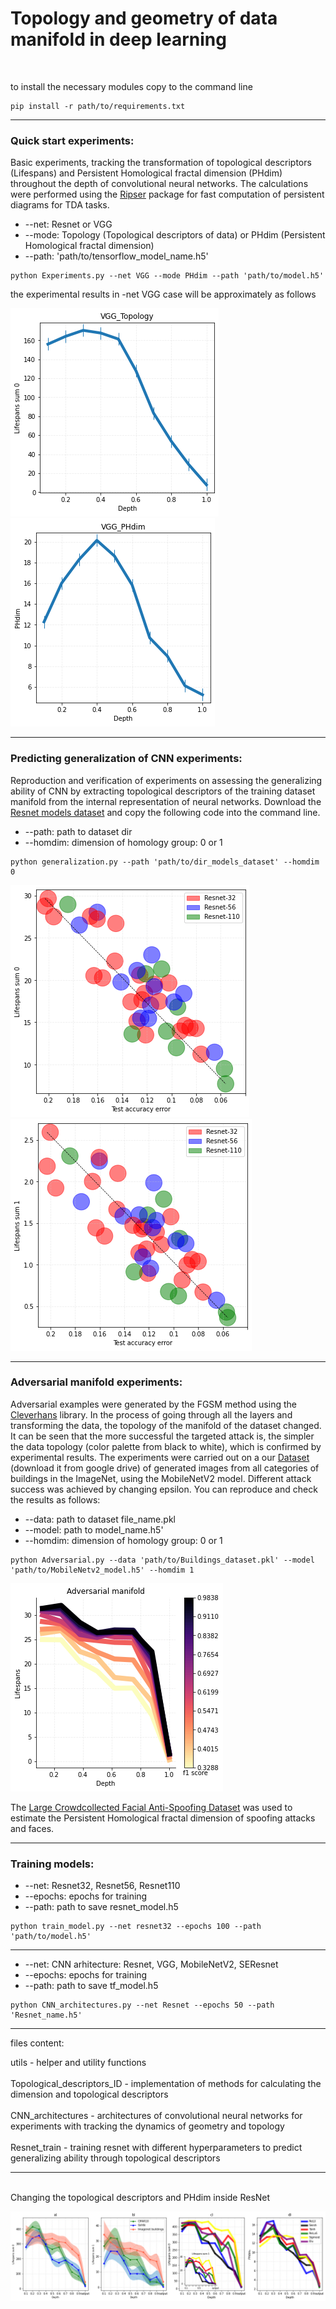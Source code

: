 # Topology and geometry of data manifold in deep learning
<br/>

to install the necessary modules copy to the command line
```
pip install -r path/to/requirements.txt
```
_______________________________________
### Quick start experiments: ###
Basic experiments, tracking the transformation of topological descriptors (Lifespans) and Persistent Homological fractal dimension (PHdim) throughout the depth of convolutional neural networks. The calculations were performed using the [Ripser](https://github.com/scikit-tda/ripser.py) package for fast computation of persistent diagrams for TDA tasks.
+ --net: Resnet or VGG
+ --mode: Topology (Topological descriptors of data) or PHdim (Persistent Homological fractal dimension)
+ --path: 'path/to/tensorflow_model_name.h5'

```
python Experiments.py --net VGG --mode PHdim --path 'path/to/model.h5'
```

the experimental results in -net VGG case will be approximately as follows 

![plot_7](https://github.com/Topology-DL/Topology-and-geometry-of-data-manifold-in-deep-learning/blob/main/figures/VGG_example_topology.png)
![plot_8](https://github.com/Topology-DL/Topology-and-geometry-of-data-manifold-in-deep-learning/blob/main/figures/VGG_example_phdim.png)

_______________________________________

### Predicting generalization of CNN experiments: ###
Reproduction and verification of experiments on assessing the generalizing ability of CNN by extracting topological descriptors of the training dataset manifold from the internal representation of neural networks. Download the [Resnet models dataset](https://drive.google.com/file/d/1que2h8aQGg6sagtkEdm46vubhHIWDKPr/view?usp=sharing) and copy the following code into the command line.

+ --path: path to dataset dir
+ --homdim: dimension of homology group: 0 or 1

```
python generalization.py --path 'path/to/dir_models_dataset' --homdim 0
```

![plot_9](https://github.com/Topology-DL/Topology-and-geometry-of-data-manifold-in-deep-learning/blob/main/figures/generalization_resnet_0.png)
![plot_10](https://github.com/Topology-DL/Topology-and-geometry-of-data-manifold-in-deep-learning/blob/main/figures/generalization_resnet_1.png.png)

_______________________________________

### Adversarial manifold experiments: ###
Adversarial examples were generated by the FGSM method using the [Cleverhans](https://github.com/cleverhans-lab/cleverhans) library. In the process of going through all the layers and transforming the data, the topology of the manifold of the dataset changed. It can be seen that the more successful the targeted attack is, the simpler the data topology (color palette from black to white), which is confirmed by experimental results. The experiments were carried out on a our [Dataset](https://drive.google.com/file/d/1epigNlWVSD2i8yIb7488OBIxT6CGj7We/view?usp=sharing) (download it from google drive) of generated images from all categories of buildings in the ImageNet, using the MobileNetV2 model. Different attack success was achieved by changing epsilon. You can reproduce and check the results as follows:

+ --data: path to dataset file_name.pkl
+ --model: path to model_name.h5'
+ --homdim: dimension of homology group: 0 or 1

```
python Adversarial.py --data 'path/to/Buildings_dataset.pkl' --model 'path/to/MobileNetv2_model.h5' --homdim 1
```

![plot_11](https://github.com/Topology-DL/Topology-and-geometry-of-data-manifold-in-deep-learning/blob/main/figures/Adversarial_manifold_experiment.png)

The [Large Crowdcollected Facial Anti-Spoofing Dataset](https://github.com/IDRnD/LCC_FASD) was used to estimate the Persistent Homological fractal dimension of spoofing attacks and faces.
_______________________________________

### Training models: ###
+ --net: Resnet32, Resnet56, Resnet110 
+ --epochs: epochs for training
+ --path: path to save resnet_model.h5

```
python train_model.py --net resnet32 --epochs 100 --path 'path/to/model.h5'
```
_______________________________________
+ --net: CNN arhitecture: Resnet, VGG, MobileNetV2, SEResnet
+ --epochs: epochs for training
+ --path: path to save tf_model.h5

```
python CNN_architectures.py --net Resnet --epochs 50 --path 'Resnet_name.h5'
```
_______________________________________
files content:

utils - helper and utility functions
<br/>
<br/>
Topological_descriptors_ID - implementation of methods for calculating the dimension and topological descriptors
<br/>
<br/>
CNN_architectures - architectures of convolutional neural networks for experiments with tracking the dynamics of geometry and topology
<br/>
<br/>
Resnet_train - training resnet with different hyperparameters to predict generalizing ability through topological descriptors
<br/>

------------------------------------------
<br/>
Changing the topological descriptors and PHdim inside ResNet  

![plot_5](https://github.com/Topology-DL/Topology-and-geometry-of-data-manifold-in-deep-learning/blob/main/figures/Changing_topo_and_PHdim.png)
<br/>




